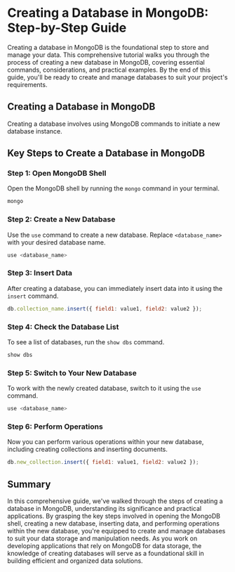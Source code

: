 # Creating a Database in MongoDB: Step-by-Step Guide

Creating a database in MongoDB is the foundational step to store and manage your data. This comprehensive tutorial walks you through the process of creating a new database in MongoDB, covering essential commands, considerations, and practical examples. By the end of this guide, you'll be ready to create and manage databases to suit your project's requirements.

## Creating a Database in MongoDB

Creating a database involves using MongoDB commands to initiate a new database instance.

## Key Steps to Create a Database in MongoDB

### Step 1: Open MongoDB Shell

Open the MongoDB shell by running the `mongo` command in your terminal.

```bash
mongo
```

### Step 2: Create a New Database

Use the `use` command to create a new database. Replace `<database_name>` with your desired database name.

```javascript
use <database_name>
```

### Step 3: Insert Data

After creating a database, you can immediately insert data into it using the `insert` command.

```javascript
db.collection_name.insert({ field1: value1, field2: value2 });
```

### Step 4: Check the Database List

To see a list of databases, run the `show dbs` command.

```javascript
show dbs
```

### Step 5: Switch to Your New Database

To work with the newly created database, switch to it using the `use` command.

```javascript
use <database_name>
```

### Step 6: Perform Operations

Now you can perform various operations within your new database, including creating collections and inserting documents.

```javascript
db.new_collection.insert({ field1: value1, field2: value2 });
```


## Summary

In this comprehensive guide, we've walked through the steps of creating a database in MongoDB, understanding its significance and practical applications. By grasping the key steps involved in opening the MongoDB shell, creating a new database, inserting data, and performing operations within the new database, you're equipped to create and manage databases to suit your data storage and manipulation needs. As you work on developing applications that rely on MongoDB for data storage, the knowledge of creating databases will serve as a foundational skill in building efficient and organized data solutions.